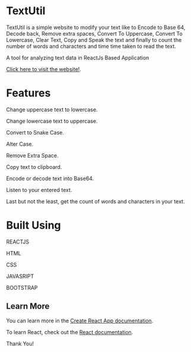 # TextUtil
TextUtil is a simple website to modify your text like to Encode to Base 64, Decode back, Remove extra spaces, Convert To Uppercase, Convert To Lowercase, Clear Text, Copy and Speak the text and finally to count the number of words and characters and time time taken to read the text.

A tool for analyzing text data in ReactJs Based Application


[Click here to visit the website!](https://namrataach.github.io/TextUtil/).
##
# Features

Change uppercase text to lowercase.

Change lowercase text to uppercase.

Convert to Snake Case.

Alter Case.

Remove Extra Space.

Copy text to clipboard.

Encode or decode text into Base64.

Listen to your entered text.

Last but not the least, get the count of words and characters in your text.


# Built Using

REACTJS

HTML

CSS

JAVASRIPT

BOOTSTRAP

## Learn More

You can learn more in the [Create React App documentation](https://facebook.github.io/create-react-app/docs/getting-started).

To learn React, check out the [React documentation](https://reactjs.org/).

Thank You!
